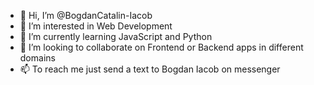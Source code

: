 - 👋 Hi, I’m @BogdanCatalin-Iacob
- 👀 I’m interested in Web Development
- 🌱 I’m currently learning JavaScript and Python
- 💞️ I’m looking to collaborate on Frontend or Backend apps in different domains
- 📫 To reach me just send a text to Bogdan Iacob on messenger

<!---
BogdanCatalin-Iacob/BogdanCatalin-Iacob is a ✨ special ✨ repository because its `README.md` (this file) appears on your GitHub profile.
You can click the Preview link to take a look at your changes.
--->
